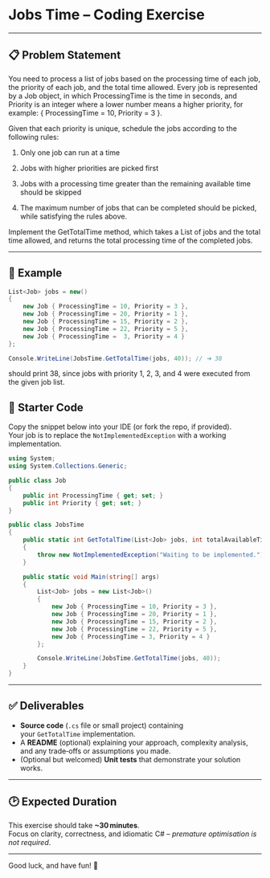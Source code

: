 # Jobs Time – Coding Exercise

---

## 📋 Problem Statement

You need to process a list of jobs based on the processing time of each job, the priority of each job, and the total time allowed. Every job is represented by a Job object, in which ProcessingTime is the time in seconds, and Priority is an integer where a lower number means a higher priority, for example:
{ ProcessingTime = 10, Priority = 3 }.

Given that each priority is unique, schedule the jobs according to the following rules:

1. Only one job can run at a time

2. Jobs with higher priorities are picked first

3. Jobs with a processing time greater than the remaining available time should be skipped

4. The maximum number of jobs that can be completed should be picked, while satisfying the rules above.

Implement the GetTotalTime method, which takes a List of jobs and the total time allowed, and returns the total processing time of the completed jobs.

---

## 🧩 Example

```csharp
List<Job> jobs = new()
{
    new Job { ProcessingTime = 10, Priority = 3 },
    new Job { ProcessingTime = 20, Priority = 1 },
    new Job { ProcessingTime = 15, Priority = 2 },
    new Job { ProcessingTime = 22, Priority = 5 },
    new Job { ProcessingTime =  3, Priority = 4 }
};

Console.WriteLine(JobsTime.GetTotalTime(jobs, 40)); // ➜ 38
```

should print 38, since jobs with priority 1, 2, 3, and 4 were executed from the given job list.

## 🚀 Starter Code

Copy the snippet below into your IDE (or fork the repo, if provided).  
Your job is to replace the `NotImplementedException` with a working
implementation.

```csharp
using System;
using System.Collections.Generic;

public class Job
{
    public int ProcessingTime { get; set; }
    public int Priority { get; set; }
}

public class JobsTime
{
    public static int GetTotalTime(List<Job> jobs, int totalAvailableTime)
    {
        throw new NotImplementedException("Waiting to be implemented.");
    }

    public static void Main(string[] args)
    {
        List<Job> jobs = new List<Job>()
        {
            new Job { ProcessingTime = 10, Priority = 3 },
            new Job { ProcessingTime = 20, Priority = 1 },
            new Job { ProcessingTime = 15, Priority = 2 },
            new Job { ProcessingTime = 22, Priority = 5 },
            new Job { ProcessingTime = 3, Priority = 4 }
        };

        Console.WriteLine(JobsTime.GetTotalTime(jobs, 40));
    }
}
```

---

## ✅ Deliverables

* **Source code** (`.cs` file or small project) containing  
  your `GetTotalTime` implementation.
* A **README** (optional) explaining your approach, complexity analysis, and
  any trade‑offs or assumptions you made.
* (Optional but welcomed) **Unit tests** that demonstrate your solution works.

---

## 🕑 Expected Duration
This exercise should take **~30 minutes**.  
Focus on clarity, correctness, and idiomatic C# – _premature optimisation is
not required_.

---

Good luck, and have fun! 🚀
